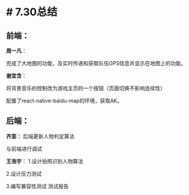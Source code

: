 # # 7.30总结

## 前端：
**周一凡**：

完成了大地图的功能，及实时传递和获取队伍GPS信息并显示在地图上的功能。

**谢宜含**：

将背景音乐的控制改为游戏主页的一个按钮（页面切换不影响连续性）

配置了react-native-baidu-map的环境，获取AK。

## 后端：
**齐澎：**
后端更新人物判定算法

与前端进行调试

**王浩宇**：
1.设计拍照识别人物算法

2.设计压力测试

3.编写兼容性测试 测试报告

